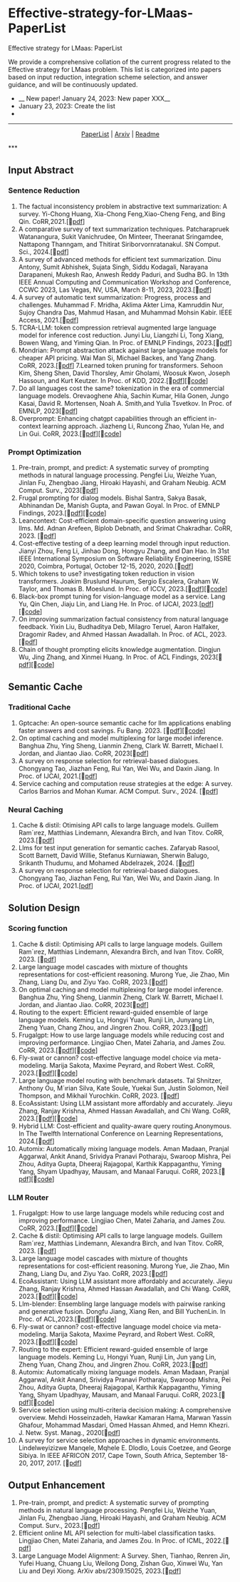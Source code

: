 # Effective-strategy-for-LMaas-PaperList
Effective strategy for LMaas: PaperList

We provide a comprehensive collation of the current progress related to the Effective strategy for LMaas problem. This list is categorized into papers based on input reduction, integration scheme selection, and answer guidance, and will be continuously updated.
- __ New paper! January 24, 2023: New paper XXX__
- January 23, 2023: Create the list
- 
***

<p align="center">
    <a href = "./paperlist.md">PaperList</a> | <a href = "./arvix.md">Arxiv</a>  | <a href = "./readme.md">Readme</a>
</p>
***

## Input Abstract
### Sentence Reduction
1. The factual inconsistency problem in abstractive text summarization: A survey. Yi-Chong Huang, Xia-Chong Feng,Xiao-Cheng Feng, and Bing Qin. CoRR,2021.[📄[pdf](https://arxiv.org/pdf/2104.14839v1.pdf)]
2. A comparative survey of text summarization techniques. Patcharapruek Watanangura, Sukit Vanichrudee, On Minteer, Theeranat Sringamdee, Nattapong Thanngam, and Thitirat Siriborvornratanakul. SN Comput. Sci., 2024.[📄[pdf](https://link.springer.com/article/10.1007/s42979-023-02343-6)]
3. A survey of advanced methods for efficient text summarization. Dinu Antony, Sumit Abhishek, Sujata Singh, Siddu Kodagali, Narayana Darapaneni, Mukesh Rao, Anwesh Reddy Paduri, and Sudha BG. In 13th IEEE Annual Computing and Communication Workshop and Conference, CCWC 2023, Las Vegas, NV, USA, March 8-11, 2023, 2023.[📄[pdf](https://ieeexplore.ieee.org/document/10099322)]
4. A survey of automatic text summarization: Progress, process and challenges. Muhammad F. Mridha, Aklima Akter Lima, Kamruddin Nur, Sujoy Chandra Das, Mahmud Hasan, and Muhammad Mohsin Kabir. IEEE Access, 2021.[📄[pdf](https://ieeexplore.ieee.org/document/10099322)]
5. TCRA-LLM: token compression retrieval augmented large language model for inference cost reduction. Junyi Liu, Liangzhi Li, Tong Xiang, Bowen Wang, and Yiming Qian. In Proc. of EMNLP Findings, 2023.[📄[pdf](https://arxiv.org/pdf/2310.15556.pdf)]
6. Mondrian: Prompt abstraction attack against large language models for cheaper API pricing. Wai Man Si, Michael Backes, and Yang Zhang. CoRR, 2023.[📄[pdf](https://arxiv.org/pdf/2308.03558.pdf)]
7.Learned token pruning for transformers. Sehoon Kim, Sheng Shen, David Thorsley, Amir Gholami, Woosuk Kwon, Joseph Hassoun, and Kurt Keutzer. In Proc. of KDD, 2022.[📄[pdf](https://arxiv.org/pdf/2308.03558.pdf)][🔗[code](https://github.com/kssteven418/LTP)]
8. Do all languages cost the same? tokenization in the era of commercial language models. Orevaoghene Ahia, Sachin Kumar, Hila Gonen, Jungo Kasai, David R. Mortensen, Noah A. Smith,and Yulia Tsvetkov. In Proc. of EMNLP, 2023[📄[pdf](https://arxiv.org/pdf/2305.13707.pdf)]
9. Overprompt: Enhancing chatgpt capabilities through an efficient in-context learning approach. Jiazheng Li, Runcong Zhao, Yulan He, and Lin Gui. CoRR, 2023.[📄[pdf](https://arxiv.org/pdf/2305.14973.pdf)][🔗[code](https://github.com/lijiazheng99/OverPrompt)]
### Prompt Optimization
1. Pre-train, prompt, and predict: A systematic survey of prompting methods in natural language processing. Pengfei Liu, Weizhe Yuan, Jinlan Fu, Zhengbao Jiang, Hiroaki Hayashi, and Graham Neubig. ACM Comput. Surv., 2023[📄[pdf](https://dl.acm.org/doi/pdf/10.1145/3560815)]
2. Frugal prompting for dialog models. Bishal Santra, Sakya Basak, Abhinandan De, Manish Gupta, and Pawan Goyal. In Proc. of EMNLP Findings, 2023.[📄[pdf](https://arxiv.org/pdf/2305.14919.pdf)][🔗[code](https://github.com/bsantraigi/FrugalPrompting)]
3. Leancontext: Cost-efficient domain-specific question answering using llms. Md. Adnan Arefeen, Biplob Debnath, and Srimat Chakradhar. CoRR, 2023. [📄[pdf](https://arxiv.org/pdf/2309.00841.pdf)]
4. Cost-effective testing of a deep learning model through input reduction. Jianyi Zhou, Feng Li, Jinhao Dong, Hongyu Zhang, and Dan Hao. In 31st IEEE International Symposium on Software Reliability Engineering, ISSRE 2020, Coimbra, Portugal, October 12-15, 2020, 2020.[📄[pdf](https://ieeexplore.ieee.org/document/9251075)]
5. Which tokens to use? investigating token reduction in vision transformers. Joakim Bruslund Haurum, Sergio Escalera, Graham W. Taylor, and Thomas B. Moeslund. In Proc. of ICCV, 2023.[📄[pdf](https://openaccess.thecvf.com/content/ICCV2023W/NIVT/papers/Haurum_Which_Tokens_to_Use_Investigating_Token_Reduction_in_Vision_Transformers_ICCVW_2023_paper.pdf)][🔗[code](https://vap.aau.dk/tokens/)]
6. Black-box prompt tuning for vision-language model as a service. Lang Yu, Qin Chen, Jiaju Lin, and Liang He. In Proc. of IJCAI, 2023.[[pdf](https://arxiv.org/pdf/2201.03514.pdf)][🔗[code](https://github.com/BruthYU/BPT-VLM)]
7. On improving summarization factual consistency from natural language feedback. Yixin Liu, Budhaditya Deb, Milagro Teruel, Aaron Halfaker, Dragomir Radev, and Ahmed Hassan Awadallah. In Proc. of ACL, 2023.[📄[pdf](https://arxiv.org/pdf/2212.09968.pdf)]
8. Chain of thought prompting elicits knowledge augmentation. Dingjun Wu, Jing Zhang, and Xinmei Huang. In Proc. of ACL Findings, 2023[📄[pdf](https://arxiv.org/pdf/2201.11903.pdf)][🔗[code](https://github.com/RUCKBReasoning/CoT-KA)]

## Semantic Cache
### Traditional Cache
1. Gptcache: An open-source semantic cache for llm applications enabling faster answers and cost savings. Fu Bang. 2023. [📄[pdf](https://www.researchgate.net/publication/376404523_GPTCache_An_Open-Source_Semantic_Cache_for_LLM_Applications_Enabling_Faster_Answers_and_Cost_Savings)][🔗[code](https://github.com/zilliztech/GPTCache)]
2. On optimal caching and model multiplexing for large model inference. Banghua Zhu, Ying Sheng, Lianmin Zheng, Clark W. Barrett, Michael I. Jordan, and Jiantao Jiao. CoRR, 2023[📄[pdf](https://arxiv.org/pdf/2306.02003.pdf)]
3. A survey on response selection for retrieval-based dialogues. Chongyang Tao, Jiazhan Feng, Rui Yan, Wei Wu, and Daxin Jiang. In Proc. of IJCAI, 2021.[📄[pdf](https://www.ijcai.org/proceedings/2021/0627.pdf)]
4. Service caching and computation reuse strategies at the edge: A survey. Carlos Barrios and Mohan Kumar. ACM Comput. Surv., 2024. [📄[pdf](https://dl.acm.org/doi/10.1145/3609504)]
### Neural Caching
1. Cache & distil: Otimising API calls to large language models. Guillem Ram´ırez, Matthias Lindemann, Alexandra Birch, and Ivan Titov. CoRR, 2023.[📄[pdf](https://arxiv.org/pdf/2310.13561.pdf#page=11&zoom=100,401,805)]
2. Llms for test input generation for semantic caches. Zafaryab Rasool, Scott Barnett, David Willie, Stefanus Kurniawan, Sherwin Balugo, Srikanth Thudumu, and Mohamed Abdelrazek, 2024. [📄[pdf](https://arxiv.org/pdf/2401.08138.pdf)]
3. A survey on response selection for retrieval-based dialogues. Chongyang Tao, Jiazhan Feng, Rui Yan, Wei Wu, and Daxin Jiang. In Proc. of IJCAI, 2021.[[pdf](https://www.ijcai.org/proceedings/2021/0627.pdf)]

## Solution Design
### Scoring function
1. Cache & distil: Optimising API calls to large language models. Guillem Ram´ırez, Matthias Lindemann, Alexandra Birch, and Ivan Titov. CoRR, 2023. [📄[pdf](https://arxiv.org/pdf/2310.13561.pdf#page=11&zoom=100,401,805)]
2. Large language model cascades with mixture of thoughts representations for cost-efficient reasoning. Murong Yue, Jie Zhao, Min Zhang, Liang Du, and Ziyu Yao. CoRR, 2023.[📄[pdf](https://arxiv.org/pdf/2310.03094.pdf)]
3. On optimal caching and model multiplexing for large model inference. Banghua Zhu, Ying Sheng, Lianmin Zheng, Clark W. Barrett, Michael I. Jordan, and Jiantao Jiao. CoRR, 2023[📄[pdf](https://arxiv.org/pdf/2306.02003.pdf)]
4. Routing to the expert: Efficient reward-guided ensemble of large language models. Keming Lu, Hongyi Yuan, Runji Lin, Junyang Lin, Zheng Yuan, Chang Zhou, and Jingren Zhou. CoRR, 2023.[📄[pdf](https://arxiv.org/pdf/2311.08692.pdf)]
5. Frugalgpt: How to use large language models while reducing cost and improving performance. Lingjiao Chen, Matei Zaharia, and James Zou. CoRR, 2023.[📄[pdf](https://arxiv.org/pdf/2305.05176.pdf)][🔗[code](https://github.com/markhng525/frugalgpt)]
6. Fly-swat or cannon? cost-effective language model choice via meta-modeling. Marija Sakota, Maxime Peyrard, and Robert West. CoRR, 2023.[📄[pdf](https://arxiv.org/pdf/2308.06077.pdf)][🔗[code](https://github.com/epfl-dlab/forc)]
7. Large language model routing with benchmark datasets. Tal Shnitzer, Anthony Ou, M´ırian Silva, Kate Soule, Yuekai Sun, Justin Solomon, Neil Thompson, and Mikhail Yurochkin. CoRR, 2023. [📄[pdf](https://arxiv.org/pdf/2309.15789.pdf)]
8. EcoAssistant: Using LLM assistant more affordably and accurately. Jieyu Zhang, Ranjay Krishna, Ahmed Hassan Awadallah, and Chi Wang. CoRR, 2023.[📄[pdf]((https://arxiv.org/pdf/2310.03046.pdf))][🔗[code](https://github.com/JieyuZ2/EcoAssistant)]
9. Hybrid LLM: Cost-efficient and quality-aware query routing.Anonymous. In The Twelfth International Conference on Learning Representations, 2024.[📄[pdf](https://openreview.net/pdf?id=02f3mUtqnM)]
10. Automix: Automatically mixing language models. Aman Madaan, Pranjal Aggarwal, Ankit Anand, Srividya Pranavi Potharaju, Swaroop Mishra, Pei Zhou, Aditya Gupta, Dheeraj Rajagopal, Karthik Kappaganthu, Yiming Yang, Shyam Upadhyay, Mausam, and Manaal Faruqui. CoRR, 2023.[📄[pdf](https://arxiv.org/pdf/2310.12963.pdf)][🔗[code](https://github.com/automix-llm/automix)]
### LLM Router
1. Frugalgpt: How to use large language models while reducing cost and improving performance. Lingjiao Chen, Matei Zaharia, and James Zou. CoRR, 2023.[📄[pdf](https://arxiv.org/pdf/2310.13561.pdf#page=11&zoom=100,401,805)][🔗[code](https://github.com/markhng525/frugalgpt)]
2. Cache & distil: Optimising API calls to large language models. Guillem Ram´ırez, Matthias Lindemann, Alexandra Birch, and Ivan Titov. CoRR, 2023. [📄[pdf](https://arxiv.org/pdf/2310.13561.pdf#page=11&zoom=100,401,805)]
3. Large language model cascades with mixture of thoughts representations for cost-efficient reasoning. Murong Yue, Jie Zhao, Min Zhang, Liang Du, and Ziyu Yao. CoRR, 2023.[📄[pdf](https://arxiv.org/pdf/2310.03094.pdf)]
4. EcoAssistant: Using LLM assistant more affordably and accurately. Jieyu Zhang, Ranjay Krishna, Ahmed Hassan Awadallah, and Chi Wang. CoRR, 2023.[📄[pdf]((https://arxiv.org/pdf/2310.03046.pdf))][🔗[code](https://github.com/JieyuZ2/EcoAssistant)]
5. Llm-blender: Ensembling large language models with pairwise ranking and generative fusion. Dongfu Jiang, Xiang Ren, and Bill YuchenLin. In Proc. of ACL,2023.[📄[pdf](https://arxiv.org/pdf/2306.02561.pdf)][🔗[code](https://github.com/yuchenlin/LLM-Blender)]
6. Fly-swat or cannon? cost-effective language model choice via meta-modeling. Marija Sakota, Maxime Peyrard, and Robert West. CoRR, 2023.[📄[pdf](https://arxiv.org/pdf/2308.06077.pdf)][🔗[code](https://github.com/epfl-dlab/forc)]
7. Routing to the expert: Efficient reward-guided ensemble of large language models. Keming Lu, Hongyi Yuan, Runji Lin, Jun yang Lin, Zheng Yuan, Chang Zhou, and Jingren Zhou. CoRR, 2023.[📄[pdf](https://arxiv.org/pdf/2311.08692.pdf)]
8. Automix: Automatically mixing language models. Aman Madaan, Pranjal Aggarwal, Ankit Anand, Srividya Pranavi Potharaju, Swaroop Mishra, Pei Zhou, Aditya Gupta, Dheeraj Rajagopal, Karthik Kappaganthu, Yiming Yang, Shyam Upadhyay, Mausam, and Manaal Faruqui. CoRR, 2023.[📄[pdf](https://arxiv.org/pdf/2310.12963.pdf)][🔗[code](https://github.com/automix-llm/automix)]
9. Service selection using multi-criteria decision making: A comprehensive overview. Mehdi Hosseinzadeh, Hawkar Kamaran Hama, Marwan Yassin Ghafour, Mohammad Masdari, Omed Hassan Ahmed, and Hemn Khezri. J. Netw. Syst. Manag., 2020[📄[pdf](https://arxiv.org/pdf/2310.12963.pdf)]
10. A survey for service selection approaches in dynamic environments. Lindelweyizizwe Manqele, Mqhele E. Dlodlo, Louis Coetzee, and George Sibiya. In IEEE AFRICON 2017, Cape Town, South Africa, September 18-20, 2017, 2017. [📄[pdf](https://ieeexplore.ieee.org/document/8095627)]
## Output Enhancement
1. Pre-train, prompt, and predict: A systematic survey of prompting methods in natural language processing. Pengfei Liu, Weizhe Yuan, Jinlan Fu, Zhengbao Jiang, Hiroaki Hayashi, and Graham Neubig. ACM Comput. Surv., 2023.[📄[pdf](https://dl.acm.org/doi/pdf/10.1145/3560815)]
2. Efficient online ML API selection for multi-label classification tasks. Lingjiao Chen, Matei Zaharia, and James Zou. In Proc. of ICML, 2022.[📄[pdf](https://arxiv.org/abs/2102.09127)]
3. Large Language Model Alignment: A Survey. Shen, Tianhao, Renren Jin, Yufei Huang, Chuang Liu, Weilong Dong, Zishan Guo, Xinwei Wu, Yan Liu and Deyi Xiong. ArXiv abs/2309.15025, 2023.[📄[pdf]([https://arxiv.org/abs/2102.09127](https://arxiv.org/abs/2309.15025)https://arxiv.org/abs/2309.15025)]
